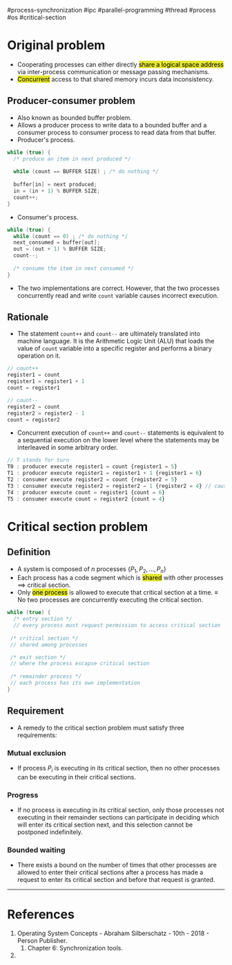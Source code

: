 #process-synchronization #ipc #parallel-programming #thread #process #os #critical-section 

# Original problem
- Cooperating processes can either directly <mark style="background: #e4e62d;">share a logical space address</mark> via inter-process communication or message passing mechanisms.
- <mark style="background: #e4e62d;">Concurrent</mark> access to that shared memory incurs data inconsistency.
## Producer-consumer problem
- Also known as bounded buffer problem.
- Allows a producer process to write data to a bounded buffer and a consumer process to consumer process to read data from that buffer.
- Producer's process.
```c
while (true) { 
  /* produce an item in next produced */ 
  
  while (count == BUFFER SIZE) ; /* do nothing */ 
  
  buffer[in] = next produced; 
  in = (in + 1) % BUFFER SIZE; 
  count++; 
}
```

- Consumer's process.
```c
while (true) { 
  while (count == 0) ; /* do nothing */ 
  next_consumed = buffer[out]; 
  out = (out + 1) % BUFFER SIZE; 
  count--; 
  
  /* consume the item in next consumed */ 
}
```

- The two implementations are correct. However, that the two processes concurrently read and write `count` variable causes incorrect execution.
## Rationale
- The statement `count++`  and `count--` are ultimately translated into machine language. It is the Arithmetic Logic Unit (ALU) that loads the value of `count` variable into a specific register and performs a binary operation on it.
```c
// count++
register1 = count
register1 = register1 + 1
count = register1

// count--
register2 = count
register2 = register2 - 1
count = register2
```
- Concurrent execution of `count++` and `count--` statements is equivalent to a sequential execution on the lower level where the statements may be interleaved in some arbitrary order.
```js
// T stands for turn
T0 : producer execute register1 = count {register1 = 5} 
T1 : producer execute register1 = register1 + 1 {register1 = 6} 
T2 : consumer execute register2 = count {register2 = 5} 
T3 : consumer execute register2 = register2 − 1 {register2 = 4} // cause incorrect logic on higher levels
T4 : producer execute count = register1 {count = 6} 
T5 : consumer execute count = register2 {count = 4}
```

# Critical section problem
## Definition
- A system is composed of $n$ processes $\{P_1,P_2,...,P_n\}$
- Each process has a code segment which is <mark style="background: #e4e62d;">shared</mark> with other processes $\implies$ critical section.
- Only <mark style="background: #e4e62d;">one process</mark> is allowed to execute that critical section at a time. $\equiv$ No two processes are concurrently executing the critical section.
```c
while (true) {
  /* entry section */
  // every process must request permission to access critical section
 
 /* critical section */
 // shared among processes

 /* exit section */
 // where the process escapse critical section
 
 /* remainder process */
 // each process has its own implementation
}
```

## Requirement
- A remedy to the critical section problem must satisfy three requirements:
### Mutual exclusion
-  If process $P_i$ is executing in its critical section, then no other processes can be executing in their critical sections.
### Progress
- If no process is executing in its critical section, only those processes not executing in their remainder sections can participate in deciding which will enter its critical section next, and this selection cannot be postponed indefinitely.
### Bounded waiting
- There exists a bound on the number of times that other processes are allowed to enter their critical sections after a process has made a request to enter its critical section and before that request is granted.
---
# References
1. Operating System Concepts - Abraham Silberschatz - 10th - 2018 - Person Publisher.
	1. Chapter 6: Synchronization tools.
2. 
